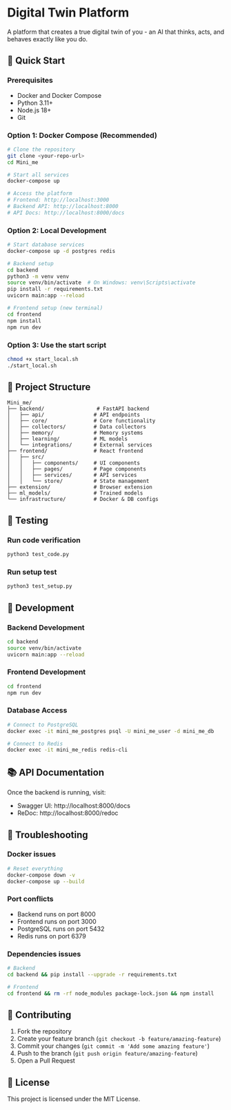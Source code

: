 # Digital Twin Platform

A platform that creates a true digital twin of you - an AI that thinks, acts, and behaves exactly like you do.

## 🚀 Quick Start

### Prerequisites
- Docker and Docker Compose
- Python 3.11+
- Node.js 18+
- Git

### Option 1: Docker Compose (Recommended)
```bash
# Clone the repository
git clone <your-repo-url>
cd Mini_me

# Start all services
docker-compose up

# Access the platform
# Frontend: http://localhost:3000
# Backend API: http://localhost:8000
# API Docs: http://localhost:8000/docs
```

### Option 2: Local Development
```bash
# Start database services
docker-compose up -d postgres redis

# Backend setup
cd backend
python3 -m venv venv
source venv/bin/activate  # On Windows: venv\Scripts\activate
pip install -r requirements.txt
uvicorn main:app --reload

# Frontend setup (new terminal)
cd frontend
npm install
npm run dev
```

### Option 3: Use the start script
```bash
chmod +x start_local.sh
./start_local.sh
```

## 📁 Project Structure
```
Mini_me/
├── backend/                 # FastAPI backend
│   ├── api/                # API endpoints
│   ├── core/               # Core functionality
│   ├── collectors/         # Data collectors
│   ├── memory/             # Memory systems
│   ├── learning/           # ML models
│   └── integrations/       # External services
├── frontend/               # React frontend
│   ├── src/
│   │   ├── components/     # UI components
│   │   ├── pages/          # Page components
│   │   ├── services/       # API services
│   │   └── store/          # State management
├── extension/              # Browser extension
├── ml_models/              # Trained models
└── infrastructure/         # Docker & DB configs
```

## 🧪 Testing

### Run code verification
```bash
python3 test_code.py
```

### Run setup test
```bash
python3 test_setup.py
```

## 🔧 Development

### Backend Development
```bash
cd backend
source venv/bin/activate
uvicorn main:app --reload
```

### Frontend Development
```bash
cd frontend
npm run dev
```

### Database Access
```bash
# Connect to PostgreSQL
docker exec -it mini_me_postgres psql -U mini_me_user -d mini_me_db

# Connect to Redis
docker exec -it mini_me_redis redis-cli
```

## 📚 API Documentation

Once the backend is running, visit:
- Swagger UI: http://localhost:8000/docs
- ReDoc: http://localhost:8000/redoc

## 🐛 Troubleshooting

### Docker issues
```bash
# Reset everything
docker-compose down -v
docker-compose up --build
```

### Port conflicts
- Backend runs on port 8000
- Frontend runs on port 3000
- PostgreSQL runs on port 5432
- Redis runs on port 6379

### Dependencies issues
```bash
# Backend
cd backend && pip install --upgrade -r requirements.txt

# Frontend
cd frontend && rm -rf node_modules package-lock.json && npm install
```

## 🤝 Contributing

1. Fork the repository
2. Create your feature branch (`git checkout -b feature/amazing-feature`)
3. Commit your changes (`git commit -m 'Add some amazing feature'`)
4. Push to the branch (`git push origin feature/amazing-feature`)
5. Open a Pull Request

## 📝 License

This project is licensed under the MIT License.